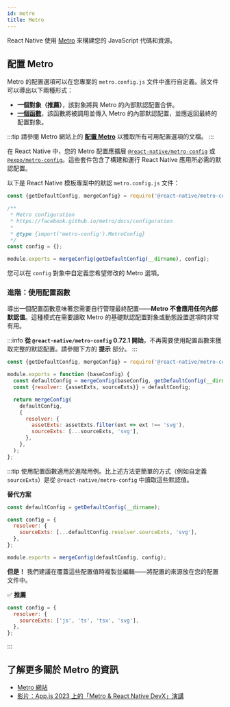 ```yaml
---
id: metro
title: Metro
---
```


React Native 使用 [Metro](https://facebook.github.io/metro/) 來構建您的 JavaScript 代碼和資源。

## 配置 Metro

Metro 的配置選項可以在您專案的 `metro.config.js` 文件中進行自定義。該文件可以導出以下兩種形式：

- **一個對象（推薦）**，該對象將與 Metro 的內部默認配置合併。
- [**一個函數**](#advanced-using-a-config-function)，該函數將被調用並傳入 Metro 的內部默認配置，並應返回最終的配置對象。

:::tip
請參閱 Metro 網站上的 [**配置 Metro**](https://facebook.github.io/metro/docs/configuration) 以獲取所有可用配置選項的文檔。
:::

在 React Native 中，您的 Metro 配置應擴展 [`@react-native/metro-config`](https://www.npmjs.com/package/@react-native/metro-config) 或 [`@expo/metro-config`](https://www.npmjs.com/package/@expo/metro-config)。這些套件包含了構建和運行 React Native 應用所必需的默認配置。

以下是 React Native 模板專案中的默認 `metro.config.js` 文件：

<!-- prettier-ignore -->

```js
const {getDefaultConfig, mergeConfig} = require('@react-native/metro-config');

/**
 * Metro configuration
 * https://facebook.github.io/metro/docs/configuration
 *
 * @type {import('metro-config').MetroConfig}
 */
const config = {};

module.exports = mergeConfig(getDefaultConfig(__dirname), config);
```

您可以在 `config` 對象中自定義您希望修改的 Metro 選項。

### 進階：使用配置函數

導出一個配置函數意味著您需要自行管理最終配置——**Metro 不會應用任何內部默認值**。這種模式在需要讀取 Metro 的基礎默認配置對象或動態設置選項時非常有用。

:::info
**從 `@react-native/metro-config` 0.72.1 開始**，不再需要使用配置函數來獲取完整的默認配置。請參閱下方的 **提示** 部分。
:::

<!-- prettier-ignore -->

```js
const {getDefaultConfig, mergeConfig} = require('@react-native/metro-config');

module.exports = function (baseConfig) {
  const defaultConfig = mergeConfig(baseConfig, getDefaultConfig(__dirname));
  const {resolver: {assetExts, sourceExts}} = defaultConfig;

  return mergeConfig(
    defaultConfig,
    {
      resolver: {
        assetExts: assetExts.filter(ext => ext !== 'svg'),
        sourceExts: [...sourceExts, 'svg'],
      },
    },
  );
};
```

:::tip
使用配置函數適用於進階用例。比上述方法更簡單的方式（例如自定義 `sourceExts`）是從 `@react-native/metro-config` 中讀取這些默認值。

**替代方案**

<!-- prettier-ignore -->
```js
const defaultConfig = getDefaultConfig(__dirname);

const config = {
  resolver: {
    sourceExts: [...defaultConfig.resolver.sourceExts, 'svg'],
  },
};

module.exports = mergeConfig(defaultConfig, config);
```

**但是！** 我們建議在覆蓋這些配置值時複製並編輯——將配置的來源放在您的配置文件中。

✅ **推薦**

<!-- prettier-ignore -->
```js
const config = {
  resolver: {
    sourceExts: ['js', 'ts', 'tsx', 'svg'],
  },
};
```

:::

## 了解更多關於 Metro 的資訊

- [Metro 網站](https://facebook.github.io/metro/)
- [影片：App.js 2023 上的「Metro & React Native DevX」演講](https://www.youtube.com/watch?v=c9D4pg0y9cI)